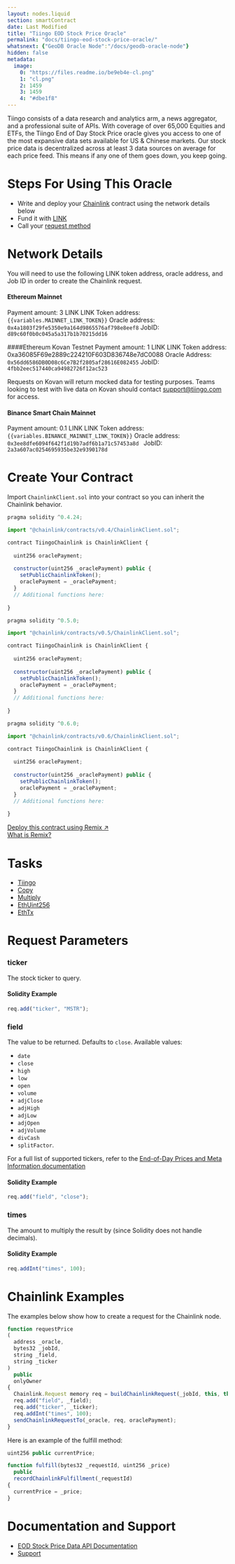 ```yaml
---
layout: nodes.liquid
section: smartContract
date: Last Modified
title: "Tiingo EOD Stock Price Oracle"
permalink: "docs/tiingo-eod-stock-price-oracle/"
whatsnext: {"GeoDB Oracle Node":"/docs/geodb-oracle-node"}
hidden: false
metadata: 
  image: 
    0: "https://files.readme.io/be9eb4e-cl.png"
    1: "cl.png"
    2: 1459
    3: 1459
    4: "#dbe1f8"
---
```

Tiingo consists of a data research and analytics arm, a news aggregator, and a professional suite of APIs. With coverage of over 65,000 Equities and ETFs, the Tiingo End of Day Stock Price oracle gives you access to one of the most expansive data sets available for US & Chinese markets. Our stock price data is decentralized across at least 3 data sources on average for each price feed. This means if any one of them goes down, you keep going.

# Steps For Using This Oracle

- Write and deploy your [Chainlink](../example-walkthrough)  contract using the network details below
- Fund it with [LINK](../link-token-contracts)
- Call your [request method](#section-chainlink-examples)

# Network Details

You will need to use the following LINK token address, oracle address, and Job ID in order to create the Chainlink request.

#### Ethereum Mainnet
Payment amount: 3 LINK
LINK Token address:  `{{variables.MAINNET_LINK_TOKEN}}`
Oracle address: `0x4a1803f29fe5350e9a164d9865576af798e8eef8`
JobID: `d89c60f0b0c045a5a317b1b70215dd16`

####Ethereum Kovan Testnet
Payment amount: 1 LINK
LINK Token address: 0xa36085F69e2889c224210F603D836748e7dC0088
Oracle Address: `0x56dd6586DB0D08c6Ce7B2f2805af28616E082455`
JobID: `4fbb2eec517440ca94982726f12ac523`

Requests on Kovan will return mocked data for testing purposes. Teams looking to test with live data on Kovan should contact support@tiingo.com for access.

#### Binance Smart Chain Mainnet
Payment amount: 0.1 LINK
LINK Token address:`{{variables.BINANCE_MAINNET_LINK_TOKEN}}`
Oracle address: `0x3ee8dfe6094f642f1d19b7adf6b1a71c57453a8d `
JobID: `2a3a607ac0254695935be32e9390178d`

# Create Your Contract

Import `ChainlinkClient.sol` into your contract so you can inherit the Chainlink behavior.

```javascript Solidity 4
pragma solidity ^0.4.24;

import "@chainlink/contracts/v0.4/ChainlinkClient.sol";

contract TiingoChainlink is ChainlinkClient {
  
  uint256 oraclePayment;
  
  constructor(uint256 _oraclePayment) public {
    setPublicChainlinkToken();
    oraclePayment = _oraclePayment;
  }
  // Additional functions here:
  
}
```
```javascript Solidity 5
pragma solidity ^0.5.0;

import "@chainlink/contracts/v0.5/ChainlinkClient.sol";

contract TiingoChainlink is ChainlinkClient {
  
  uint256 oraclePayment;
  
  constructor(uint256 _oraclePayment) public {
    setPublicChainlinkToken();
    oraclePayment = _oraclePayment;
  }
  // Additional functions here:
  
}
```
```javascript Solidity 6
pragma solidity ^0.6.0;

import "@chainlink/contracts/v0.6/ChainlinkClient.sol";

contract TiingoChainlink is ChainlinkClient {
  
  uint256 oraclePayment;
  
  constructor(uint256 _oraclePayment) public {
    setPublicChainlinkToken();
    oraclePayment = _oraclePayment;
  }
  // Additional functions here:
  
}
```

<div class="row cl-button-container">
  <div class="col-xs-12 col-md-12">
  <a href="https://remix.ethereum.org/#version=soljson-v0.6.7+commit.b8d736ae.js&optimize=false&evmVersion=null&gist=0cfa70c25bd5a386bf9ee2e8e9f386e0" target="_blank" class="cl-button--ghost solidity-tracked">Deploy this contract using Remix ↗</a>
  </div>
  <div class="col-xs-12 col-md-12">
    <a href="../deploy-your-first-contract" title="">What is Remix?</a>
  </div>
</div>

# Tasks

- [Tiingo](https://market.link/adapters/ce0a34cf-306e-4fa4-8d27-271028694cb2/data-sources?network=1)
- [Copy](/docs/adapters#copy)
- [Multiply](/docs/adapters#multiply)
- [EthUint256](/docs/adapters#ethuint256)
- [EthTx](/docs/adapters#ethtx)

# Request Parameters

### ticker

The stock ticker to query.

#### Solidity Example

```javascript
req.add("ticker", "MSTR");
```

### field

The value to be returned. Defaults to `close`. Available values:
- `date`
- `close`
- `high`
- `low`
- `open`
- `volume`
- `adjClose`
- `adjHigh`
- `adjLow`
- `adjOpen`
- `adjVolume`
- `divCash`
- `splitFactor`.

For a full list of supported tickers, refer to the <a href="https://api.tiingo.com/documentation/end-of-day" target="_blank">End-of-Day Prices and Meta Information documentation</a>

#### Solidity Example

```javascript
req.add("field", "close");
```

### times

The amount to multiply the result by (since Solidity does not handle decimals).

#### Solidity Example

```javascript
req.addInt("times", 100);
```

# Chainlink Examples

The examples below show how to create a request for the Chainlink node.

```javascript
function requestPrice
(
  address _oracle,
  bytes32 _jobId,
  string _field,
  string _ticker
)
  public
  onlyOwner
{
  Chainlink.Request memory req = buildChainlinkRequest(_jobId, this, this.fulfill.selector);
  req.add("field", _field);
  req.add("ticker", _ticker);
  req.addInt("times", 100);
  sendChainlinkRequestTo(_oracle, req, oraclePayment);
}
```

Here is an example of the fulfill method:

```javascript
uint256 public currentPrice;

function fulfill(bytes32 _requestId, uint256 _price)
  public
  recordChainlinkFulfillment(_requestId)
{
  currentPrice = _price;
}
```

# Documentation and Support

- <a href="https://api.tiingo.com/documentation/end-of-day" target="_blank">EOD Stock Price Data API Documentation</a>
- <a href="mailto:support@tiingo.com" target="_blank">Support</a>